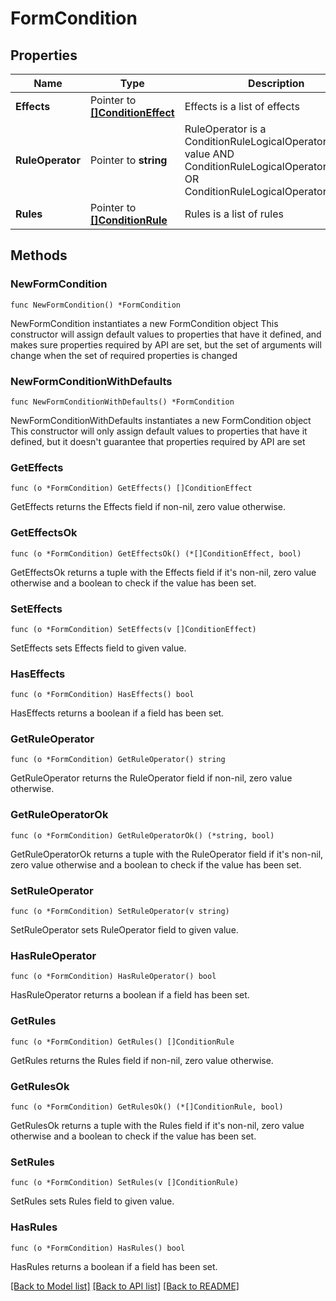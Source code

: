 # FormCondition

## Properties

Name | Type | Description | Notes
------------ | ------------- | ------------- | -------------
**Effects** | Pointer to [**[]ConditionEffect**](ConditionEffect.md) | Effects is a list of effects | [optional] 
**RuleOperator** | Pointer to **string** | RuleOperator is a ConditionRuleLogicalOperatorType value AND ConditionRuleLogicalOperatorTypeAnd OR ConditionRuleLogicalOperatorTypeOr | [optional] 
**Rules** | Pointer to [**[]ConditionRule**](ConditionRule.md) | Rules is a list of rules | [optional] 

## Methods

### NewFormCondition

`func NewFormCondition() *FormCondition`

NewFormCondition instantiates a new FormCondition object
This constructor will assign default values to properties that have it defined,
and makes sure properties required by API are set, but the set of arguments
will change when the set of required properties is changed

### NewFormConditionWithDefaults

`func NewFormConditionWithDefaults() *FormCondition`

NewFormConditionWithDefaults instantiates a new FormCondition object
This constructor will only assign default values to properties that have it defined,
but it doesn't guarantee that properties required by API are set

### GetEffects

`func (o *FormCondition) GetEffects() []ConditionEffect`

GetEffects returns the Effects field if non-nil, zero value otherwise.

### GetEffectsOk

`func (o *FormCondition) GetEffectsOk() (*[]ConditionEffect, bool)`

GetEffectsOk returns a tuple with the Effects field if it's non-nil, zero value otherwise
and a boolean to check if the value has been set.

### SetEffects

`func (o *FormCondition) SetEffects(v []ConditionEffect)`

SetEffects sets Effects field to given value.

### HasEffects

`func (o *FormCondition) HasEffects() bool`

HasEffects returns a boolean if a field has been set.

### GetRuleOperator

`func (o *FormCondition) GetRuleOperator() string`

GetRuleOperator returns the RuleOperator field if non-nil, zero value otherwise.

### GetRuleOperatorOk

`func (o *FormCondition) GetRuleOperatorOk() (*string, bool)`

GetRuleOperatorOk returns a tuple with the RuleOperator field if it's non-nil, zero value otherwise
and a boolean to check if the value has been set.

### SetRuleOperator

`func (o *FormCondition) SetRuleOperator(v string)`

SetRuleOperator sets RuleOperator field to given value.

### HasRuleOperator

`func (o *FormCondition) HasRuleOperator() bool`

HasRuleOperator returns a boolean if a field has been set.

### GetRules

`func (o *FormCondition) GetRules() []ConditionRule`

GetRules returns the Rules field if non-nil, zero value otherwise.

### GetRulesOk

`func (o *FormCondition) GetRulesOk() (*[]ConditionRule, bool)`

GetRulesOk returns a tuple with the Rules field if it's non-nil, zero value otherwise
and a boolean to check if the value has been set.

### SetRules

`func (o *FormCondition) SetRules(v []ConditionRule)`

SetRules sets Rules field to given value.

### HasRules

`func (o *FormCondition) HasRules() bool`

HasRules returns a boolean if a field has been set.


[[Back to Model list]](../README.md#documentation-for-models) [[Back to API list]](../README.md#documentation-for-api-endpoints) [[Back to README]](../README.md)


